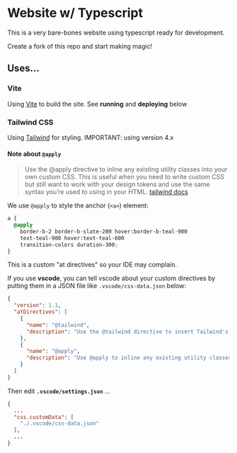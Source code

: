 # Website w/ Typescript

This is a very bare-bones website using typescript ready for development.

Create a fork of this repo and start making magic!

## Uses...

### Vite

Using [Vite](https://vite.dev/) to build the site.  See **running** and **deploying** below

### Tailwind CSS

Using [Tailwind](https://tailwindcss.com/docs/installation/using-vite) for styling.  IMPORTANT: using version 4.x


#### Note about `@apply`

> Use the @apply directive to inline any existing utility classes into your own custom CSS. This is useful when you need to write custom CSS but still want to work with your design tokens and use the same syntax you’re used to using in your HTML.  [tailwind docs](https://tailwindcss.com/docs/functions-and-directives#apply-directive)

We use `@apply` to style the anchor (`<a>`) element:
```css
a {
  @apply 
    border-b-2 border-b-slate-200 hover:border-b-teal-900
    text-teal-900 hover:text-teal-600 
    transition-colors duration-300;
}
```

This is a custom "at directives" so your IDE may complain.

If you use **vscode**, you can tell vscode about your custom directives by putting them 
in a JSON file like `.vscode/css-data.json` below:

```json
{
  "version": 1.1,
  "atDirectives": [
    {
      "name": "@tailwind",
      "description": "Use the @tailwind directive to insert Tailwind's `base`, `components`, `utilities`, and `screens` styles into your CSS."
    },
    {
      "name": "@apply",
      "description": "Use @apply to inline any existing utility classes into your own custom CSS."
    }
  ]
}
```

Then edit **`.vscode/settings.json`** ...
```JSON
{
  ...
  "css.customData": [
    "./.vscode/css-data.json"
  ],
  ...
}
```